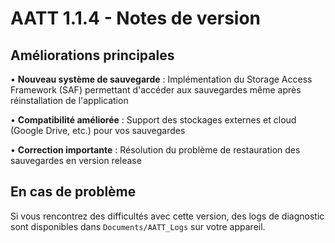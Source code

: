 # AATT 1.1.4 - Notes de version

## Améliorations principales

• **Nouveau système de sauvegarde** : Implémentation du Storage Access Framework (SAF) permettant d'accéder aux sauvegardes même après réinstallation de l'application

• **Compatibilité améliorée** : Support des stockages externes et cloud (Google Drive, etc.) pour vos sauvegardes

• **Correction importante** : Résolution du problème de restauration des sauvegardes en version release

## En cas de problème

Si vous rencontrez des difficultés avec cette version, des logs de diagnostic sont disponibles dans `Documents/AATT_Logs` sur votre appareil.